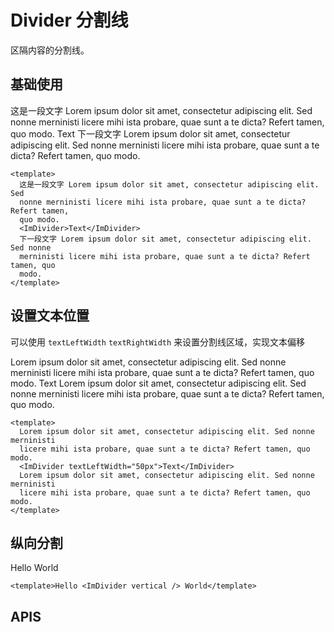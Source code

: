 # Divider 分割线

区隔内容的分割线。

## 基础使用

这是一段文字 Lorem ipsum dolor sit amet, consectetur adipiscing elit. Sed nonne merninisti licere mihi ista probare, quae sunt a
te dicta? Refert tamen, quo modo.
<ImDivider>Text</ImDivider>
下一段文字 Lorem ipsum dolor sit amet, consectetur adipiscing elit. Sed nonne merninisti licere mihi ista probare, quae sunt a
te dicta? Refert tamen, quo modo.

```vue
<template>
  这是一段文字 Lorem ipsum dolor sit amet, consectetur adipiscing elit. Sed
  nonne merninisti licere mihi ista probare, quae sunt a te dicta? Refert tamen,
  quo modo.
  <ImDivider>Text</ImDivider>
  下一段文字 Lorem ipsum dolor sit amet, consectetur adipiscing elit. Sed nonne
  merninisti licere mihi ista probare, quae sunt a te dicta? Refert tamen, quo
  modo.
</template>
```

## 设置文本位置

可以使用 `textLeftWidth` `textRightWidth` 来设置分割线区域，实现文本偏移

Lorem ipsum dolor sit amet, consectetur adipiscing elit. Sed nonne merninisti licere mihi ista probare, quae sunt a
te dicta? Refert tamen, quo modo.
<ImDivider textLeftWidth="50px">Text</ImDivider>
Lorem ipsum dolor sit amet, consectetur adipiscing elit. Sed nonne merninisti licere mihi ista probare, quae sunt a
te dicta? Refert tamen, quo modo.

```vue
<template>
  Lorem ipsum dolor sit amet, consectetur adipiscing elit. Sed nonne merninisti
  licere mihi ista probare, quae sunt a te dicta? Refert tamen, quo modo.
  <ImDivider textLeftWidth="50px">Text</ImDivider>
  Lorem ipsum dolor sit amet, consectetur adipiscing elit. Sed nonne merninisti
  licere mihi ista probare, quae sunt a te dicta? Refert tamen, quo modo.
</template>
```

## 纵向分割

Hello <ImDivider vertical /> World

```vue
<template>Hello <ImDivider vertical /> World</template>
```

## APIS
